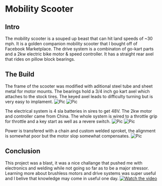 # Mobility Scooter
## Intro
The mobility scooter is a souped up beast that can hit land speeds of ~30 mph. It is a golden companion mobility scooter that I bought off of Facebook Marketplace.  The drive system is a combinaton of go-kart parts and a 2kw electric bike motor & speed controller. It has a straight rear axel that rides on pillow block bearings. 


## The Build
The frame of the scooter was modified with aditional steel tube and sheet metal for motor mounts. The bearings hold a 3/4 inch go kart axel which attaches to the stock tires. The keyed axel leads to difficulty turning but is very easy to implament. 
![Pic](https://media.discordapp.net/attachments/871958447074197535/890428806899335198/IMG_0069.jpg?width=900&height=675)
![Pic](https://media.discordapp.net/attachments/871958447074197535/890428806685421638/IMG_0122.jpg?width=900&height=675)


The electrical system is 4 sla batteries in sires to get 48V. The 2kw motor and controller came from China. The whole system is wired to a throttle grip for throttle and a key start as well as a revere switch. 
![Pic](https://media.discordapp.net/attachments/871958447074197535/890428806756716624/IMG_0219.jpg?width=900&height=675)
![Pic](https://media.discordapp.net/attachments/871958447074197535/890428806614110228/IMG_0180.jpg?width=506&height=675)

Power is transfered with a chain and custom welded sproket, the alignment is somewhat poor but the motor slop somewhat compensates. 
![Pic](https://cdn.discordapp.com/attachments/871958447074197535/890428806647668766/64833960983__BCA9E4F7-ED67-4F40-844D-6DF775E01B63.jpg)

## Conclusion
This project was a blast, it was a nice challange that pushed me with electronics and welding while not going so far as to be a major stressor. Learning more about brushless motors and drive systems was super useful and I belive that knowledge may come in useful one day. 
[![Watch the video](https://media.discordapp.net/attachments/871958447074197535/890428806899335198/IMG_0069.jpg?width=900&height=675)](https://youtu.be/qZVCzfoY_qA)


